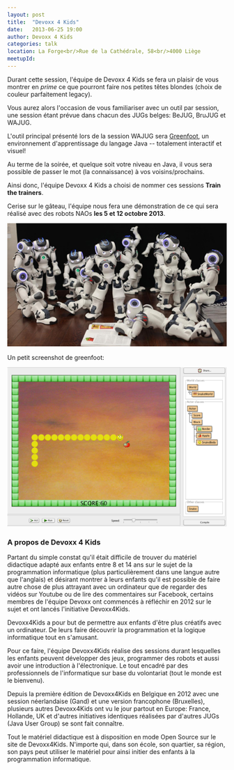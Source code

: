 ```yaml
---
layout: post
title:  "Devoxx 4 Kids"
date:   2013-06-25 19:00
author:	Devoxx 4 Kids
categories: talk
location: La Forge<br/>Rue de la Cathédrale, 58<br/>4000 Liège
meetupId: 
---
```

Durant cette session, l'équipe de Devoxx 4 Kids se fera un plaisir de vous montrer en *prime* ce que pourront faire nos petites têtes blondes (choix de couleur parfaitement legacy).

Vous aurez alors l'occasion de vous familiariser avec un outil par session, une session étant prévue dans chacun des JUGs belges: BeJUG, BruJUG et WAJUG.

L'outil principal présenté lors de la session WAJUG sera [Greenfoot](http://www.greenfoot.org/), un environnement d'apprentissage du langage Java -- totalement interactif et visuel!

Au terme de la soirée, et quelque soit votre niveau en Java, il vous sera possible de passer le mot (la connaissance) à vos voisins/prochains.

Ainsi donc, l'équipe Devoxx 4 Kids a choisi de nommer ces sessions **Train the trainers**.

Cerise sur le gâteau, l'équipe nous fera une démonstration de ce qui sera réalisé avec des robots NAOs **les 5 et 12 octobre 2013**.

![alt text](/img/contents/nao.jpg)
 
 Un petit screenshot de greenfoot:
  
![alt text](/img/contents/greenfoot.png)

<h3>A propos de Devoxx 4 Kids</h3>
Partant du simple constat qu'il était difficile de trouver du matériel didactique adapté aux enfants entre 8 et 14 ans sur le sujet de la programmation informatique (plus particulièrement dans une langue autre que l'anglais) et désirant montrer à leurs enfants qu'il est possible de faire autre chose de plus attrayant avec un ordinateur que de regarder des vidéos sur Youtube ou de lire des commentaires sur Facebook, certains membres de l'équipe Devoxx ont commencés à réfléchir en 2012 sur le sujet et ont lancés l'initiative Devoxx4Kids.

Devoxx4Kids a pour but de permettre aux enfants d'être plus créatifs avec un ordinateur. De leurs faire découvrir la programmation et la logique informatique tout en s'amusant.

Pour ce faire, l'équipe Devoxx4Kids réalise des sessions durant lesquelles les enfants peuvent développer des jeux, programmer des robots et aussi avoir une introduction à l'électronique. Le tout encadré par des professionnels de l'informatique sur base du volontariat (tout le monde est le bienvenu).

Depuis la première édition de Devoxx4Kids en Belgique en 2012 avec une session néerlandaise (Gand) et une version francophone (Bruxelles), plusieurs autres Devoxx4Kids ont vu le jour partout en Europe: France, Hollande, UK et d'autres initiatives identiques réalisées par d'autres JUGs (Java User Group) se sont fait connaître.

Tout le matériel didactique est à disposition en mode Open Source sur le site de Devoxx4Kids. N'importe qui, dans son école, son quartier, sa région, son pays peut utiliser le matériel pour ainsi initier des enfants à la programmation informatique.